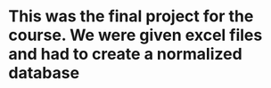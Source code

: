 # This was the final project for the course. We were given excel files and had to create a normalized database